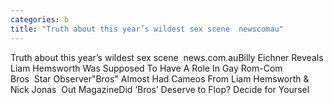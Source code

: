 ```yaml
---
categories: b
title: "Truth about this year’s wildest sex scene  newscomau"
---
```

Truth about this year’s wildest sex scene&nbsp;&nbsp;news.com.auBilly Eichner Reveals Liam Hemsworth Was Supposed To Have A Role In Gay Rom-Com Bros&nbsp;&nbsp;Star Observer"Bros" Almost Had Cameos From Liam Hemsworth & Nick Jonas&nbsp;&nbsp;Out MagazineDid ‘Bros’ Deserve to Flop? Decide for Yoursel